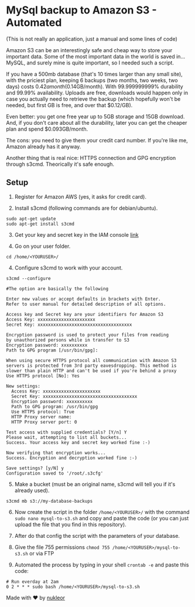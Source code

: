 MySql backup to Amazon S3 - Automated
=================================

(This is not really an application, just a manual and some lines of code)

Amazon S3 can be an interestingly safe and cheap way to store your important data. Some of the most important data in the world is saved in... MySQL, and surely mine is quite important, so I needed such a script.

If you have a 500mb database (that's 10 times larger than any small site), with the priciest plan, keeping 6 backups (two months, two weeks, two days) costs $0.42 a month ($0.14GB/month). With 99.999999999% durability and 99.99% availability. Uploads are free, downloads would happen only in case you actually need to retrieve the backup (which hopefully won't be needed, but first GB is free, and over that $0.12/GB).

Even better: you get one free year up to 5GB storage and 15GB download. And, if you don't care about all the durability, later you can get the cheaper plan and spend $0.093GB/month.

The cons: you need to give them your credit card number. If you're like me, Amazon already has it anyway.

Another thing that is real nice: HTTPS connection and GPG encryption through s3cmd. Theorically it's safe enough.

Setup
-----

1. Register for Amazon AWS (yes, it asks for credit card).

2. Install s3cmd (following commands are for debian/ubuntu).
```
sudo apt-get update
sudo apt-get install s3cmd
```
3. Get your key and secret key in the IAM console [link](https://aws-portal.amazon.com/gp/aws/developer/account/index.html?ie=UTF8&action=access-key)

4. Go on your user folder.
```
cd /home/<YOURUSER>/
```

4. Configure s3cmd to work with your account.
```
s3cmd --configure
```
```
#The option are basically the following

Enter new values or accept defaults in brackets with Enter.
Refer to user manual for detailed description of all options.

Access key and Secret key are your identifiers for Amazon S3
Access Key: xxxxxxxxxxxxxxxxxxxxxx
Secret Key: xxxxxxxxxxxxxxxxxxxxxxxxxxxxxxxxxxxx

Encryption password is used to protect your files from reading
by unauthorized persons while in transfer to S3
Encryption password: xxxxxxxxxx
Path to GPG program [/usr/bin/gpg]:

When using secure HTTPS protocol all communication with Amazon S3
servers is protected from 3rd party eavesdropping. This method is
slower than plain HTTP and can't be used if you're behind a proxy
Use HTTPS protocol [No]: Yes

New settings:
  Access Key: xxxxxxxxxxxxxxxxxxxxxx
  Secret Key: xxxxxxxxxxxxxxxxxxxxxxxxxxxxxxxxxxxx
  Encryption password: xxxxxxxxxx
  Path to GPG program: /usr/bin/gpg
  Use HTTPS protocol: True
  HTTP Proxy server name:
  HTTP Proxy server port: 0

Test access with supplied credentials? [Y/n] Y
Please wait, attempting to list all buckets...
Success. Your access key and secret key worked fine :-)

Now verifying that encryption works...
Success. Encryption and decryption worked fine :-)

Save settings? [y/N] y
Configuration saved to '/root/.s3cfg'
```

5. Make a bucket (must be an original name, s3cmd will tell you if it's already used).
```
s3cmd mb s3://my-database-backups
```

6. Now create the script in the folder `/home/<YOURUSER>/` with the command `sudo nano mysql-to-s3.sh` and copy and paste the code (or you can just upload the file that you find in this repository).

7. After do that config the script with the parameters of your database.

8. Give the file 755 permissions `chmod 755 /home/<YOURUSER>/mysql-to-s3.sh` or via FTP

9. Automated the process by typing in your shell `crontab -e` and paste this code:
```
# Run everday at 2am
0 2 * * * sudo bash /home/<YOURUSER>/mysql-to-s3.sh
```

Made with ❤️ by [nukleor](http://nukleor.com)
